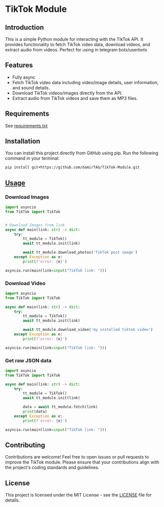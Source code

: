 # TikTok Module

## Introduction

This is a simple Python module for interacting with the TikTok API. It provides functionality to fetch TikTok video data, download videos, and extract audio from videos.
Perfect for using in telegram bots/userbots

## Features

-   Fully async
-   Fetch TikTok video data including video/image details, user information, and sound details.
-   Download TikTok videos/images directly from the API.
-   Extract audio from TikTok videos and save them as MP3 files.

## Requirements

See <a href='https://github.com/damirTAG/TikTok-Module/blob/main/requirements.txt'>requirements.txt</a>

## Installation

You can install this project directly from GitHub using pip. Run the following command in your terminal:

```bash
pip install git+https://github.com/damirTAG/TikTok-Module.git
```

## [Usage](https://github.com/damirtag/tiktok-module/blob/main/Example.py)

### Download Images

```py
import asyncio
from TikTok import TikTok


# Download Images from link
async def main(link: str) -> dict:
    try:
        tt_module = TikTok()
        await tt_module.init(link)

        await tt_module.download_photos('TikTok post image')
    except Exception as e:
        print(f'error: {e}')

asyncio.run(main(link=input("TikTok link: ")))
```

### Download Video

```py
import asyncio
from TikTok import TikTok

async def main(link: str) -> dict:
    try:
        tt_module = TikTok()
        await tt_module.init(link)

        await tt_module.download_video('my installed tiktok video')
    except Exception as e:
        print(f'error: {e}')

asyncio.run(main(link=input("TikTok link: ")))
```

### Get raw JSON data

```py
import asyncio
from TikTok import TikTok

async def main(link: str) -> dict:
    try:
        tt_module = TikTok()
        await tt_module.init(link)

        data = await tt_module.fetch(link)
        print(data)
    except Exception as e:
        print(f'error: {e}')

asyncio.run(main(link=input("TikTok link: ")))
```

## Contributing

Contributions are welcome! Feel free to open issues or pull requests to improve the TikTok module. Please ensure that your contributions align with the project's coding standards and guidelines.

## License

This project is licensed under the MIT License - see the [LICENSE](https://github.com/damirtag/tiktok-module/blob/main/LICENSE.MD) file for details.
